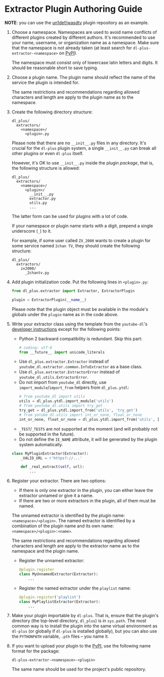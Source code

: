 # Extractor Plugin Authoring Guide

**NOTE**: you can use the [un1def/wasdtv][un1def-wasdtv-extractor-repo] plugin repository as an example.

1.  Choose a namespace. Namespaces are used to avoid name conflicts of different plugins created by different authors. It's recommended to use your name, username, or organization name as a namespace. Make sure that the namespace is not already taken (at least search for `dl-plus-extractor-<namespace>` on [PyPI][pypi-website]).

    The namespace must consist only of lowercase latin letters and digits. It should be reasonable short to save typing.

2.  Choose a plugin name. The plugin name should reflect the name of the service the plugin is intended for.

    The same restrictions and recommendations regarding allowed characters and length are apply to the plugin name as to the namespace.

3.  Create the following directory structure:

    ```
    dl_plus/
      extractors/
        <namespace>/
          <plugin>.py
    ```

    Please note that there are no `__init__.py` files in any directory. It's crucial for the `dl-plus` plugin system, a single `__init__.py` can break all other plugins or even `dl-plus` itself.

    However, it's OK to use `__init__.py` inside the plugin *package*, that is, the following structure is allowed:

    ```
    dl_plus/
      extractors/
        <namespace>/
          <plugin>/
            __init__.py
            extractor.py
            utils.py
            ...
    ```

    The latter form can be used for plugins with a lot of code.

    If your namespace or plugin name starts with a digit, prepend a single underscore (`_`) to it.

    For example, if some user called `ZX_2000` wants to create a plugin for some service named `2chan TV`, they should create the following structure:

    ```
    dl_plus/
      extractors/
        zx2000/
          _2chantv.py
    ```

4.  Add plugin initialization code. Put the following lines in `<plugin>.py`:

    ```python
    from dl_plus.extractor import Extractor, ExtractorPlugin

    plugin = ExtractorPlugin(__name__)
    ```

    Please note that the plugin object must be available in the module's globals under the `plugin` name as in the code above.

5.  Write your extractor class using the template from the `youtube-dl`'s [developer instructions][youtube-dl-extractor-guide] except for the following points:

    * Python 2 backward compatibility is redundant. Skip this part:
      ```python
      # coding: utf-8
      from __future__ import unicode_literals
      ```
    * Use `dl_plus.extractor.Extractor` instead of `youtube_dl.extractor.common.InfoExtractor` as a base class.
    * Use `dl_plus.extractor.ExtractorError` instead of `youtube_dl.utils.ExtractorError`.
    * Do not import from `youtube_dl` directly, use `import_module`/`import_from` helpers from `dl_plus.ytdl`:
      ```python
      # from youtube_dl import utils
      utils = dl_plus.ytdl.import_module('utils')
      # from youtube_dl.utils import try_get
      try_get = dl_plus.ytdl.import_from('utils', 'try_get')
      # from yotube_dl.utils import int_or_none, float_or_none
      int_or_none, float_or_none = dl_plus.ytdl.import_from('utils', ['int_or_none', 'float_or_none'])
      ```
    * `_TEST`/`_TESTS` are not supported at the moment (and will probably not be supported in the future).
    * Do not define the `IE_NAME` attribute, it will be generated by the plugin system automatically.

    ```python
    class MyPluginExtractor(Extractor):
        _VALID_URL = r'https?://...'

        def _real_extract(self, url):
            ...
    ```

6.  Register your extractor. There are two options:

    * If there is only one extractor in the plugin, you can either leave the extractor unnamed or give it a name.
    * If there are two or more extractors in the plugin, all of them must be named.

    The unnamed extractor is identified by the plugin name: `<namespace>/<plugin>`. The named extractor is identified by a combination of the plugin name and its own name: `<namespace>/<plugin>:<name>`.

    The same restrictions and recommendations regarding allowed characters and length are apply to the extractor name as to the namespace and the plugin name.

    * Register the unnamed extractor:

      ```python
      @plugin.register
      class MyUnnamedExtractor(Extractor):
          ...
      ```

    * Register the named extractor under the `playlist` name:

      ```python
      @plugin.register('playlist')
      class MyPlaylistExtractor(Extractor):
          ...
      ```

7.  Make your plugin importable by `dl-plus`. That is, ensure that the plugin's directory (the top-level directory, `dl_plus`) is in `sys.path`. The most common way is to install the plugin into the same virtual environment as `dl-plus` (or globally if `dl-plus` is installed globally), but you can also use the `PYTHONPATH` variable, `.pth` files – you name it.

8.  If you want to upload your plugin to the [PyPI][pypi-website], use the following name format for the package:

    ```
    dl-plus-extractor-<namespace>-<plugin>
    ```

    The same name should be used for the project's public repository.


[un1def-wasdtv-extractor-repo]: https://github.com/un-def/dl-plus-extractor-un1def-wasdtv
[pypi-website]: https://pypi.org/
[youtube-dl-extractor-guide]: https://web.archive.org/web/20201019114817if_/https://github.com/ytdl-org/youtube-dl#adding-support-for-a-new-site
